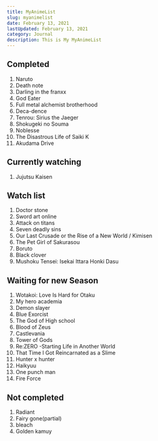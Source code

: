 ```yaml
---
title: MyAnimeList
slug: myanimelist
date: February 13, 2021
lastUpdated: February 13, 2021
category: Journal
description: This is My MyAnimeList
---
```


## Completed

1. Naruto
2. Death note
3. Darling in the franxx
4. God Eater
5. Full metal alchemist brotherhood
6. Deca-dence
7. Tenrou: Sirius the Jaeger
8. Shokugeki no Souma
9. Noblesse
10. The Disastrous Life of Saiki K
11. Akudama Drive 



## Currently watching 

1. Jujutsu Kaisen


## Watch list

1. Doctor stone
2. Sword art online
3. Attack on titans
4. Seven deadly sins
6. Our Last Crusade or the Rise of a New World / Kimisen
7. The Pet Girl of Sakurasou
8. Boruto
9. Black clover
10. Mushoku Tensei: Isekai Ittara Honki Dasu




## Waiting for new Season

1. Wotakoi: Love Is Hard for Otaku
2. My hero academia
3. Demon slayer
4. Blue Exorcist
5. The God of High school
6. Blood of Zeus
7. Castlevania
8. Tower of Gods
9. Re:ZERO -Starting Life in Another World
10. That Time I Got Reincarnated as a Slime
11. Hunter x hunter
12. Haikyuu
13. One punch man
14. Fire Force



## Not completed

1. Radiant
2. Fairy gone(partial)
3. bleach 
4. Golden kamuy


